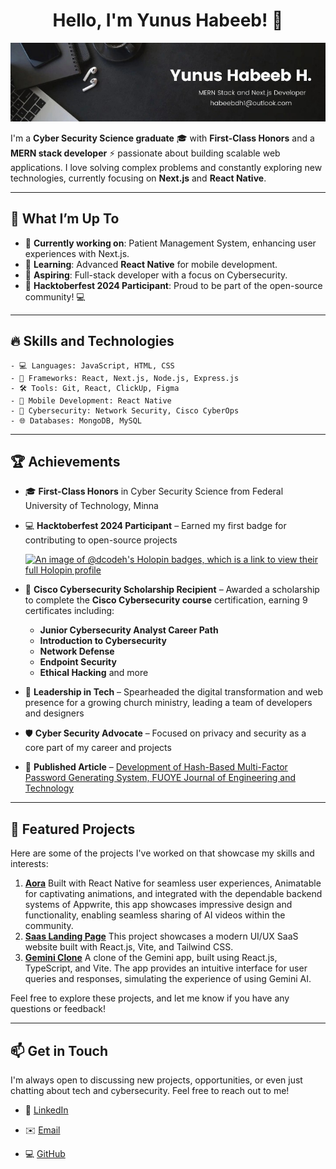 <h1 align="center">
  Hello, I'm Yunus Habeeb! 👋 
</h1>

<p align="center">
  <img src="https://raw.githubusercontent.com/d-code-h/d-code-h/main/assets/banner.jpg" alt="Profile Banner" />
</p>


I'm a **Cyber Security Science graduate** 🎓 with **First-Class Honors** and a **MERN stack developer** ⚡️ passionate about building scalable web applications. I love solving complex problems and constantly exploring new technologies, currently focusing on **Next.js** and **React Native**.

---

## 🚀 What I’m Up To

- 🔭 **Currently working on**: Patient Management System, enhancing user experiences with Next.js.
- 🌱 **Learning**: Advanced **React Native** for mobile development.
- 💼 **Aspiring**: Full-stack developer with a focus on Cybersecurity.
- 🎉 **Hacktoberfest 2024 Participant**: Proud to be part of the open-source community! 💻

---

## 🔥 Skills and Technologies

```
- 💻 Languages: JavaScript, HTML, CSS
- 🔧 Frameworks: React, Next.js, Node.js, Express.js
- 🛠️ Tools: Git, React, ClickUp, Figma
- 📱 Mobile Development: React Native
- 🔐 Cybersecurity: Network Security, Cisco CyberOps
- 🌐 Databases: MongoDB, MySQL
```

---

## 🏆 Achievements

- 🎓 **First-Class Honors** in Cyber Security Science from Federal University of Technology, Minna
- 💻 **Hacktoberfest 2024 Participant** – Earned my first badge for contributing to open-source projects

   [![An image of @dcodeh's Holopin badges, which is a link to view their full Holopin profile](https://holopin.me/dcodeh)](https://holopin.io/@dcodeh)

- 🏅 **Cisco Cybersecurity Scholarship Recipient** – Awarded a scholarship to complete the **Cisco Cybersecurity course** certification, earning 9 certificates including:
  - **Junior Cybersecurity Analyst Career Path**
  - **Introduction to Cybersecurity**
  - **Network Defense**
  - **Endpoint Security**
  - **Ethical Hacking** and more
- 🌟 **Leadership in Tech** – Spearheaded the digital transformation and web presence for a growing church ministry, leading a team of developers and designers
- 🛡️ **Cyber Security Advocate** – Focused on privacy and security as a core part of my career and projects
- 📜 **Published Article** – [Development of Hash-Based Multi-Factor Password Generating System, FUOYE Journal of Engineering and Technology](http://journal.engineering.fuoye.edu.ng/index.php/engineer/article/view/1047)

---

## 🚀 Featured Projects

Here are some of the projects I've worked on that showcase my skills and interests:

1. **[Aora](https://github.com/d-code-h/aora)**
   Built with React Native for seamless user experiences, Animatable for captivating animations, and integrated with the dependable backend systems of Appwrite, this app showcases impressive design and functionality, enabling seamless sharing of AI videos within the community.
2. **[Saas Landing Page](https://github.com/d-code-h/saas_landing_page)**
   This project showcases a modern UI/UX SaaS website built with React.js, Vite, and Tailwind CSS.
3. **[Gemini Clone](https://github.com/d-code-h/gemini-clone)**
   A clone of the Gemini app, built using React.js, TypeScript, and Vite. The app provides an intuitive interface for user queries and responses, simulating the experience of using Gemini AI.

Feel free to explore these projects, and let me know if you have any questions or feedback!

---

## 📫 Get in Touch

I'm always open to discussing new projects, opportunities, or even just chatting about tech and cybersecurity. Feel free to reach out to me!

- 💼 [LinkedIn](https://www.linkedin.com/in/d-code-h)
<!-- - 🌐 [Portfolio](https://d-code-h.github.io) _(Coming Soon!)_ -->
- ✉️ [Email](mailto:habeebdh1@outlook.com)
<!-- - 🐦 [Twitter](https://twitter.com/d-code-h) -->
- 💻 [GitHub](https://github.com/d-code-h)
